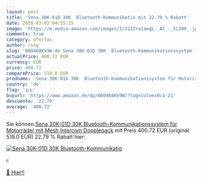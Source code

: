 ```yaml
---
layout: post
title: 'Sena 30K-01D 30K  Bluetooth-Kommunikatio mit 22.79 % Rabatt'
date: 2020-03-03 04:55:15
image: 'https://m.media-amazon.com/images/I/31IZraIawgL._AC_._SL200_.jpg'
comments: true
category: ofertas
author: ring
slug: 'B00468KV9W-de Sena 30K-01D 30K  Bluetooth-Kommunikationssystem für Motorräder mit Mesh Intercom  Dopplepack'
actualPrice: 400.72 EUR
currency: EUR
price: 400.72
comparePrice: 519.0 EUR
prodname: 'Sena 30K-01D 30K  Bluetooth-Kommunikationssystem für Motorräder mit Mesh Intercom  Dopplepack'
country: 'de'
flag: '🇩🇪'
buyurl: 'https://www.amazon.de/dp/B00468KV9W/?tag=tolees0ca-21'
descuento: '22.79'
average: '400.72'
---
```


Sie können [Sena 30K-01D 30K  Bluetooth-Kommunikationssystem für Motorräder mit Mesh Intercom  Dopplepack](https://www.amazon.de/dp/B00468KV9W/?tag=tolees0ca-21) mit Preis 400.72 EUR (original: 519.0 EUR) 22.79 % Rabatt hier:

[![Sena 30K-01D 30K  Bluetooth-Kommunikatio](https://m.media-amazon.com/images/I/31IZraIawgL._AC_._SL200_.jpg)](https://www.amazon.de/dp/B00468KV9W/?tag=tolees0ca-21)

ℹ️:


[🛒 Hier!!](https://www.amazon.de/dp/B00468KV9W/?tag=tolees0ca-21)
